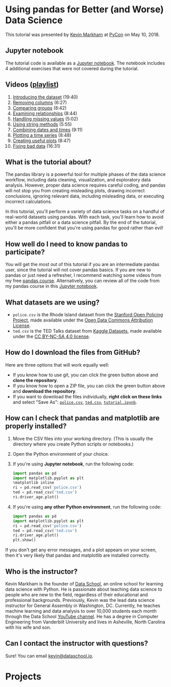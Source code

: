 # Using pandas for Better (and Worse) Data Science

This tutorial was presented by [Kevin Markham](http://www.dataschool.io/about/) at [PyCon](https://us.pycon.org/2018/schedule/presentation/68/) on May 10, 2018.

## Jupyter notebook

The tutorial code is available as a [Jupyter notebook](tutorial.ipynb). The notebook includes 4 additional exercises that were not covered during the tutorial.

## Videos ([playlist](https://www.youtube.com/playlist?list=PL5-da3qGB5IBITZj_dYSFqnd_15JgqwA6))

1. [Introducing the dataset](https://www.youtube.com/watch?v=hl-TGI4550M&list=PL5-da3qGB5IBITZj_dYSFqnd_15JgqwA6&index=1) (19:40)
2. [Removing columns](https://www.youtube.com/watch?v=TW5RqdDBasg&list=PL5-da3qGB5IBITZj_dYSFqnd_15JgqwA6&index=2) (6:27)
3. [Comparing groups](https://www.youtube.com/watch?v=d0oBRIONOEw&list=PL5-da3qGB5IBITZj_dYSFqnd_15JgqwA6&index=3) (8:42)
4. [Examining relationships](https://www.youtube.com/watch?v=WzpGq1X5U1M&list=PL5-da3qGB5IBITZj_dYSFqnd_15JgqwA6&index=4) (8:44)
5. [Handling missing values](https://www.youtube.com/watch?v=3D6smaE9c-g&list=PL5-da3qGB5IBITZj_dYSFqnd_15JgqwA6&index=5) (5:02)
6. [Using string methods](https://www.youtube.com/watch?v=4tTO_xH4aQE&list=PL5-da3qGB5IBITZj_dYSFqnd_15JgqwA6&index=6) (5:55)
7. [Combining dates and times](https://www.youtube.com/watch?v=W0zGzXQmE7c&list=PL5-da3qGB5IBITZj_dYSFqnd_15JgqwA6&index=7) (9:11)
8. [Plotting a time series](https://www.youtube.com/watch?v=jV24N7SPXEU&list=PL5-da3qGB5IBITZj_dYSFqnd_15JgqwA6&index=8) (8:48)
9. [Creating useful plots](https://www.youtube.com/watch?v=GsQ6x3pt2w4&list=PL5-da3qGB5IBITZj_dYSFqnd_15JgqwA6&index=9) (8:47)
10. [Fixing bad data](https://www.youtube.com/watch?v=8U8ob9bXakY&list=PL5-da3qGB5IBITZj_dYSFqnd_15JgqwA6&index=10) (16:31)

## What is the tutorial about?

The pandas library is a powerful tool for multiple phases of the data science workflow, including data cleaning, visualization, and exploratory data analysis. However, proper data science requires careful coding, and pandas will not stop you from creating misleading plots, drawing incorrect conclusions, ignoring relevant data, including misleading data, or executing incorrect calculations.

In this tutorial, you'll perform a variety of data science tasks on a handful of real-world datasets using pandas. With each task, you'll learn how to avoid either a pandas pitfall or a data science pitfall. By the end of the tutorial, you'll be more confident that you're using pandas for good rather than evil!

## How well do I need to know pandas to participate?

You will get the most out of this tutorial if you are an intermediate pandas user, since the tutorial will not cover pandas basics. If you are new to pandas or just need a refresher, I recommend watching some videos from my free [pandas course](http://www.dataschool.io/easier-data-analysis-with-pandas/). Alternatively, you can review all of the code from my pandas course in this [Jupyter notebook](http://nbviewer.jupyter.org/github/justmarkham/pandas-videos/blob/master/pandas.ipynb).

## What datasets are we using?

* `police.csv` is the Rhode Island dataset from the [Stanford Open Policing Project](https://openpolicing.stanford.edu/), made available under the [Open Data Commons Attribution License](https://opendatacommons.org/licenses/by/summary/).
* `ted.csv` is the TED Talks dataset from [Kaggle Datasets](https://www.kaggle.com/rounakbanik/ted-talks), made available under the [CC BY-NC-SA 4.0 license](https://creativecommons.org/licenses/by-nc-sa/4.0/).

## How do I download the files from GitHub?

Here are three options that will work equally well:

- If you know how to use git, you can click the green button above and **clone the repository**.
- If you know how to open a ZIP file, you can click the green button above and **download the repository**.
- If you want to download the files individually, **right click on these links** and select "Save As": [`police.csv`](https://raw.githubusercontent.com/justmarkham/pycon-2018-tutorial/master/police.csv), [`ted.csv`](https://raw.githubusercontent.com/justmarkham/pycon-2018-tutorial/master/ted.csv), [`tutorial.ipynb`](https://raw.githubusercontent.com/justmarkham/pycon-2018-tutorial/master/tutorial.ipynb).

## How can I check that pandas and matplotlib are properly installed?

1. Move the CSV files into your working directory. (This is usually the directory where you create Python scripts or notebooks.)
2. Open the Python environment of your choice.
3. If you're using **Jupyter notebook**, run the following code:

    ```python
    import pandas as pd
	import matplotlib.pyplot as plt
	%matplotlib inline
	ri = pd.read_csv('police.csv')
	ted = pd.read_csv('ted.csv')
	ri.driver_age.plot()
	```

4. If you're using **any other Python environment**, run the following code:

    ```python
    import pandas as pd
	import matplotlib.pyplot as plt
	ri = pd.read_csv('police.csv')
	ted = pd.read_csv('ted.csv')
	ri.driver_age.plot()
	plt.show()
	```

If you don't get any error messages, and a plot appears on your screen, then it's very likely that pandas and matplotlib are installed correctly.

## Who is the instructor?

Kevin Markham is the founder of [Data School](http://www.dataschool.io/), an online school for learning data science with Python. He is passionate about teaching data science to people who are new to the field, regardless of their educational and professional backgrounds. Previously, Kevin was the lead data science instructor for General Assembly in Washington, DC. Currently, he teaches machine learning and data analysis to over 10,000 students each month through the Data School [YouTube channel](https://www.youtube.com/dataschool). He has a degree in Computer Engineering from Vanderbilt University and lives in Asheville, North Carolina with his wife and son.

## Can I contact the instructor with questions?

Sure! You can email [kevin@dataschool.io](mailto:kevin@dataschool.io).
# Projects
